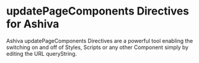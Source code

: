 # updatePageComponents Directives for Ashiva
Ashiva updatePageComponents Directives are a powerful tool enabling the switching on and off of Styles, Scripts or any other Component simply by editing the URL queryString. 
